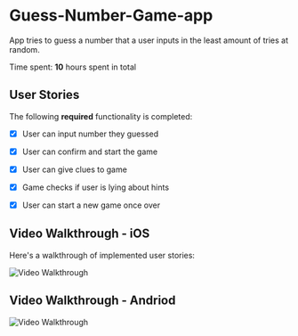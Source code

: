 # Guess-Number-Game-app
App tries to guess a number that a user inputs in the least amount of tries at random. 

Time spent: **10** hours spent in total

## User Stories

The following **required** functionality is completed:

- [x] User can input number they guessed
- [x] User can confirm and start the game 
- [x] User can give clues to game  
- [x] Game checks if user is lying about hints 
- [x] User can start a new game once over 



## Video Walkthrough - iOS

Here's a walkthrough of implemented user stories:

<img src='http://g.recordit.co/e7tZgxFaAn.gif' title='Video Walkthrough On Simulator' width='' alt='Video Walkthrough' />

## Video Walkthrough - Andriod

<img src='http://g.recordit.co/b6w9rcPvAt.gif' title='Video Walkthrough Emulator' width='' alt='Video Walkthrough' />
